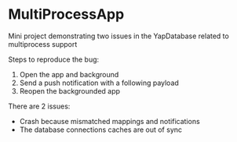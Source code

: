# MultiProcessApp
Mini project demonstrating two issues in the YapDatabase related to multiprocess support

Steps to reproduce the bug:
1. Open the app and background
2. Send a push notification with a following payload
3. Reopen the backgrounded app

There are 2 issues:
  - Crash because mismatched mappings and notifications
  - The database connections caches are out of sync
  
